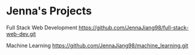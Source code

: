 # Jenna's Projects

Full Stack Web Development
https://github.com/JennaJiang98/full-stack-web-dev.git

Machine Learning
https://github.com/JennaJiang98/machine_learning.git
